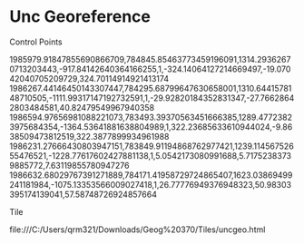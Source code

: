 # Unc Georeference
Control Points

1985979.91847855690866709,784845.85463773459196091,1314.29362670713203443,-917.84142640364166255,1,-324.14064127214669497,-19.07042040705209729,324.70114914921413174
1986267.44146450143307447,784295.68799647630658001,1310.6441578148710505,-1111.99317147192732591,1,-29.92820184352831347,-27.76628642803484581,40.82479549967940358
1986594.97656981088221073,783493.39370563451666385,1289.47723823975684354,-1364.53641881638804989,1,322.23685633610944024,-9.8638509473812519,322.3877899934961988
1986231.27666430803947151,783849.91194868762977421,1239.11456752655476521,-1228.77617602427881138,1,5.0542173080991688,5.71752383739885772,7.63119855780947276
1986632.68029767391271889,784171.41958729724865407,1623.03869499241181984,-1075.13353566009027418,1,26.77776949376948323,50.98303395174139041,57.58748726924857664

Tile

file:///C:/Users/qrm321/Downloads/Geog%20370/Tiles/uncgeo.html
